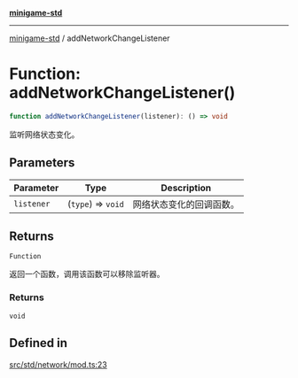 [**minigame-std**](../README.md)

***

[minigame-std](../README.md) / addNetworkChangeListener

# Function: addNetworkChangeListener()

```ts
function addNetworkChangeListener(listener): () => void
```

监听网络状态变化。

## Parameters

| Parameter | Type | Description |
| ------ | ------ | ------ |
| `listener` | (`type`) => `void` | 网络状态变化的回调函数。 |

## Returns

`Function`

返回一个函数，调用该函数可以移除监听器。

### Returns

`void`

## Defined in

[src/std/network/mod.ts:23](https://github.com/JiangJie/minigame-std/blob/eeac001add8ab13d21bab6e48cf53f07cd0a9aad/src/std/network/mod.ts#L23)
